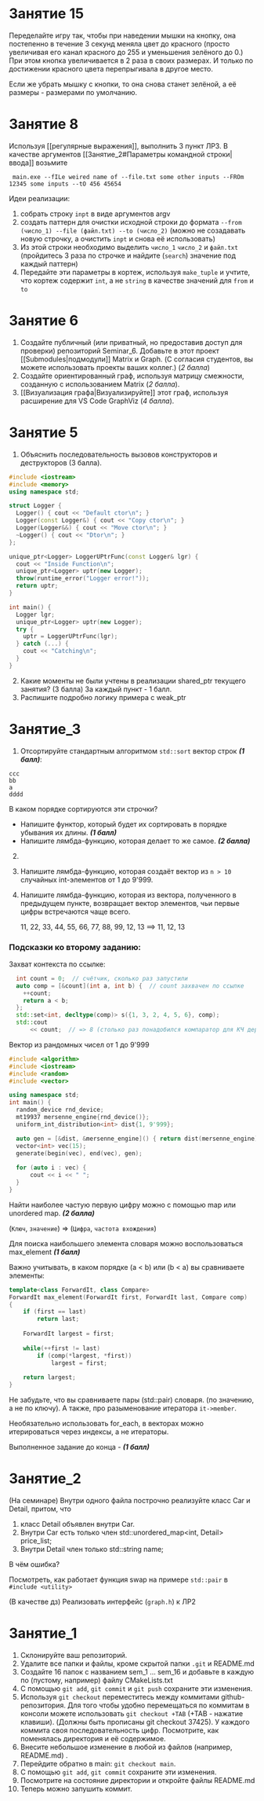 # Занятие 15

Переделайте игру так, чтобы при наведении мышки на кнопку, она постепенно в течение 3 секунд меняла цвет до красного (просто увеличивая его канал красного до 255 и уменьшения зелёного до 0.) При этом кнопка увеличивается в 2 раза в своих размерах.
И только по достижении красного цвета перепрыгивала в другое место.

Если же убрать мышку с кнопки, то она снова станет зелёной, а её размеры - размерами по умолчанию.



# Занятие 8
Используя [[регулярные выражения]], выполнить 3 пункт ЛР3.
В качестве аргументов [[Занятие_2#Параметры командной строки|ввода]] возьмите
```
 main.exe --fILe weired name of --file.txt some other inputs --FROm 12345 some inputs --tO 456 45654
``` 
Идеи реализации:
1. собрать строку `inpt` в виде аргументов argv
2. создать паттерн для очистки исходной строки до формата
   `--from (число_1) --file (файл.txt) --to (число_2)`
   (можно не созадавать новую строчку, а очистить `inpt` и снова её использовать)
3. Из этой строки необходимо выделить `число_1` `число_2` и `файл.txt`  (пройдитесь 3 раза по строчке и найдите (`search`) значение под каждый паттерн)
4. Передайте эти параметры в кортеж, используя `make_tuple` и учтите, что кортеж содержит `int`, а не `string` в качестве значений для `from` и `to`
# Занятие 6
1. Создайте публичный (или приватный, но предоставив доступ для проверки) репозиторий Seminar_6.
   Добавьте в этот проект [[Submodules|подмодули]] Matrix и Graph. (С согласия студентов, вы можете использовать проекты ваших коллег.) (*2 балла*)
2. Создайте ориентированный граф, используя матрицу смежности, созданную с использованием Matrix (*2 балла*).
3. [[Визуализация графа|Визуализируйте]] этот граф, используя расширение для VS Code GraphViz (*4 балла*).
# Занятие 5


1. Объяснить последовательность вызовов конструкторов и деструкторов (3 балла).
```cpp
#include <iostream>
#include <memory>
using namespace std;

struct Logger {
  Logger() { cout << "Default ctor\n"; }
  Logger(const Logger&) { cout << "Copy ctor\n"; }
  Logger(Logger&&) { cout << "Move ctor\n"; }
  ~Logger() { cout << "Dtor\n"; }
};

unique_ptr<Logger> LoggerUPtrFunc(const Logger& lgr) {
  cout << "Inside Function\n";
  unique_ptr<Logger> uptr(new Logger);
  throw(runtime_error("Logger error!"));
  return uptr;
}

int main() {
  Logger lgr;
  unique_ptr<Logger> uptr(new Logger);
  try {
    uptr = LoggerUPtrFunc(lgr);
  } catch (...) {
    cout << "Catching\n";
  }
}

```
2. Какие моменты не были учтены в реализации shared_ptr текущего занятия? (3 балла)
   За каждый пункт - 1 балл.
3.  Распишите подробно логику примера с weak_ptr

# Занятие_3

1. Отсортируйте стандартным алгоритмом `std::sort` вектор строк ***(1 балл)***: 
```
ccc
bb
a
dddd
```
В каком порядке сортируются эти строчки?

- Напишите функтор, который будет их сортировать в порядке убывания их длины. ***(1 балл)***
-  Напишите лямбда-функцию, которая делает то же самое. ***(2 балла)***
2.

1. Напишите лямбда-функцию, которая создаёт вектор из `n > 10` случайных int-элементов от 1 до 9'999. 
	
2. Напишите лямбда-функцию, которая из вектора, полученного в предыдущем пункте, возвращает вектор элементов, чьи первые цифры встречаются чаще всего.
   
   11, 22, 33, 44, 55, 66, 77, 88, 99,  12,  13 ==> 11, 12, 13

### Подсказки ко второму заданию:
Захват контекста по ссылке:
```cpp
  int count = 0;  // счётчик, сколько раз запустили
  auto comp = [&count](int a, int b) {  // count захвачен по ссылке
    ++count;
    return a < b;
  };
  std::set<int, decltype(comp)> s({1, 3, 2, 4, 5, 6}, comp);
  std::cout
      << count;  // => 8 (столько раз понадобился компаратор для КЧ дерева)

```
Вектор из рандомных чисел от 1 до 9'999
```cpp
#include <algorithm>
#include <iostream>
#include <random>
#include <vector>

using namespace std;
int main() {
  random_device rnd_device;
  mt19937 mersenne_engine{rnd_device()};
  uniform_int_distribution<int> dist{1, 9'999};

  auto gen = [&dist, &mersenne_engine]() { return dist(mersenne_engine); };
  vector<int> vec(15);
  generate(begin(vec), end(vec), gen);
  
  for (auto i : vec) {
	  cout << i << " ";
  }
}
```
Найти наиболее частую первую цифру можно с помощью map или unordered map.
***(2 балла)***


(`Ключ`, `значение`) => (`Цифра`, `частота вхождения`)

Для поиска наибольшего элемента словаря можно воспользоваться max_element
***(1 балл)***


Важно учитывать, в каком порядке (a < b) или (b < a) вы сравниваете элементы:
```cpp
template<class ForwardIt, class Compare>
ForwardIt max_element(ForwardIt first, ForwardIt last, Compare comp)
{
    if (first == last)
        return last;
 
    ForwardIt largest = first;
 
    while(++first != last)
        if (comp(*largest, *first))
            largest = first;
 
    return largest;
}
```
Не забудьте, что вы сравниваете пары (std::pair) словаря.  (по значению, а не по ключу).  А также, про разыменование итератора `it->member`.

Необязательно использовать for_each, в векторах можно итерироваться через индексы, а не итераторы.


Выполненное задание до конца - ***(1 балл)***

# Занятие_2

(На семинаре)
Внутри одного файла построчно реализуйте класс Car и Detail, притом, что 
1. класс Detail объявлен внутри Car.
2. Внутри Car есть только член std::unordered_map<int, Detail> price_list;
3. Внутри Detail член только std::string name; 

В чём ошибка?

Посмотреть, как работает функция swap на примере `std::pair` в `#include <utility>`

(В качестве дз)
Реализовать интерфейс (`graph.h`) к ЛР2



# Занятие_1

1. Склонируйте ваш репозиторий.
2. Удалите все папки и файлы, кроме скрытой папки `.git` и README.md
3. Создайте 16 папок с названием sem_1 ... sem_16 и добавьте в каждую по (пустому, например) файлу CMakeLists.txt
4. С помощью `git add`, `git commit` и `git push` сохраните эти изменения.
5. Используя  `git checkout` переместитесь между коммитами github-репозитория. Для того чтобы удобно перемещаться по коммитам в консоли можете использовать `git checkout +TAB` (+TAB - нажатие клавиши). (Должны быть прописаны git checkout 37425). У каждого коммита своя последовательность цифр. Посмотрите, как поменялась директория и её содержимое. 
6. Внесите небольшое изменение в любой из файлов (например, README.md) .
7. Перейдите обратно в main: `git checkout main`.
8. С помощью `git add`, `git commit` сохраните эти изменения.
10. Посмотрите на состояние директории и откройте файлы README.md
11. Теперь можно запушить коммит.

